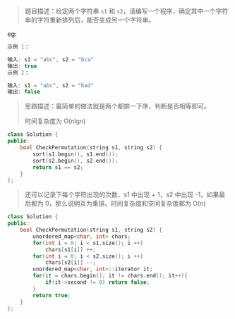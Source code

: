 > 题目描述：给定两个字符串 `s1` 和 `s2`，请编写一个程序，确定其中一个字符串的字符重新排列后，能否变成另一个字符串。

eg:

```java
示例 1：

输入: s1 = "abc", s2 = "bca"
输出: true 
示例 2：

输入: s1 = "abc", s2 = "bad"
输出: false
```

> 思路描述：最简单的做法就是两个都排一下序，判断是否相等即可。
>
> 时间复杂度为 O(nlgn)

```C++
class Solution {
public:
    bool CheckPermutation(string s1, string s2) {
        sort(s1.begin(), s1.end());
        sort(s2.begin(), s2.end());
        return s1 == s2;
    }
};
```

> 还可以记录下每个字符出现的次数，s1 中出现 + 1，s2 中出现 -1，如果最后都为 0，那么说明互为重排。时间复杂度和空间复杂度都为 O(n)

```C++
class Solution {
public:
    bool CheckPermutation(string s1, string s2) {
        unordered_map<char, int> chars;
        for(int i = 0; i < s1.size(); i ++)
            chars[s1[i]] ++;
        for(int i = 0; i < s2.size(); i ++)
            chars[s2[i]] --;
        unordered_map<char, int>::iterator it;
        for(it = chars.begin(); it != chars.end(); it++){
            if(it->second != 0) return false;
        }
        return true;
    }
};
```

